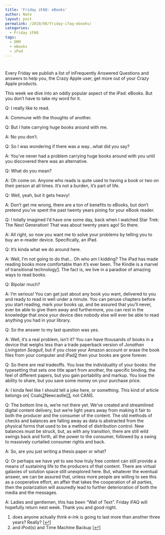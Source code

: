 ```yaml
---
title: 'Friday iFAQ: eBooks'
author: Nate
layout: post
permalink: /2010/08/friday-ifaq-ebooks/
categories:
  - Friday iFAQ
tags:
  - DRM
  - eBooks
  - iPad
---
```

# 

Every Friday we publish a list of inFrequently Answered Questions and answers to help you, the Crazy Apple user, get more out of your Crazy Apple products.

This week we dive into an oddly popular aspect of the iPad: eBooks. But you don’t have to take my word for it.

Q: I really like to read.

A: Commune with the thoughts of another.

Q: But I hate carrying huge books around with me.

A: No you don’t.

Q: So I was wondering if there was a way…what did you say?

A: You’ve never had a problem carrying huge books around with you until you discovered there was an alternative.

Q: What do you mean?

A: Oh come on. Anyone who reads is quite used to having a book or two on their person at all times. It’s not a burden, it’s part of life.

Q: Well, yeah, but it gets heavy!

A: Don’t get me wrong, there are a ton of benefits to eBooks, but don’t pretend you’ve spent the past twenty years pining for your eBook reader.

Q: I totally imagined I’d have one some day, back when I watched Star Trek: The Next Generation! That was about twenty years ago! So there.

A: All right, so now you want me to solve your problems by telling you to buy an e-reader device. Specifically, an iPad.

Q: It’s kinda what we do around here.

A: Well, I’m not going to do that… Oh who am I kidding? The iPad has made reading books more comfortable than it’s ever been. The Kindle is a marvel of transitional technology[1][1]. The fact is, we live in a paradise of amazing ways to read books.

 [1]: #footnote_0_921 "does anyone actually think e-ink is going to last more than another three years? Really?"

Q: Bipolar much?

A: I’m serious! You can get just about any book you want, delivered to you and ready to read in well under a minute. You can peruse chapters before you start reading, mark your books up, and be assured that you’ll never, ever be able to give them away and furthermore, you can rest in the knowledge that once your device dies nobody else will ever be able to read anything you had in your library.

Q: So the answer to my last question was yes.

A: Well, it’s a real problem, isn’t it? You can have thousands of books in a device that weighs less than a trade paperback version of *Jonathan Livingston Seagull*, but if you close your Amazon account or erase the book files from your computer and iPad[2][2] then your books are gone forever.

 [2]: #footnote_1_921 "and iPod(s) and Time Machine Backup"

Q: So there are real tradeoffs. You lose the individuality of your books: the typesetting that sets one title apart from another, the specific binding, the feel of different papers, but you gain portability and markup. You lose the ability to share, but you save some money on your purchase price.

A: I kinda feel like I should tell a joke here, or something. This kind of article belongs on[ Coals[2]Newcastle][3], not CANS.

 [3]: http://coals2newcastle.com

Q: The bottom line is, we’re not there yet. We’ve created and streamlined digital content delivery, but we’re light years away from making it fair to both the producer and the consumer of the content. The old methods of checks and balances are falling away as data is abstracted from the physical forms that used to be a method of distribution control. New balances must be struck, but, as with any transition, there are still wild swings back and forth, all the power to the consumer, followed by a swing to massively curtailed consumer rights and back.

A: So, are you just writing a thesis paper or what?

Q: Or perhaps we have yet to see how truly free content can still provide a means of sustaining life to the producers of that content. There are virtual galaxies of solution space still unexplored here. But, whatever the eventual answer, we can be assured that, unless more people are willing to see this as a cooperative effort, an affair that takes the cooperation of all parties, then the polarization will assuredly lead to further deterioration of both the media and the messages.

A: Ladies and gentlemen, this has been “Wall of Text”. Friday iFAQ will hopefully return next week. Thank you and good night.

1.  does anyone actually think e-ink is going to last more than another three years? Really? [[↩][4]]
2.  and iPod(s) and Time Machine Backup [[↩][5]]

 [4]: #identifier_0_921
 [5]: #identifier_1_921